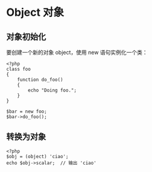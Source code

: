 # Object 对象

## 对象初始化
要创建一个新的对象 object，使用 new 语句实例化一个类：
```
<?php
class foo
{
    function do_foo()
    {
        echo "Doing foo."; 
    }
}

$bar = new foo;
$bar->do_foo();
```

## 转换为对象
```
<?php
$obj = (object) 'ciao';
echo $obj->scalar;  // 输出 'ciao'
```